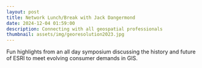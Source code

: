 ```yaml
---
layout: post
title: Network Lunch/Break with Jack Dangermond
date: 2024-12-04 01:59:00
description: Connecting with all geospatial professionals
thumbnail: assets/img/georesolution2023.jpg
---
```

Fun highlights from an all day symposium discussing the history and future of ESRI to meet evolving consumer demands in GIS.

